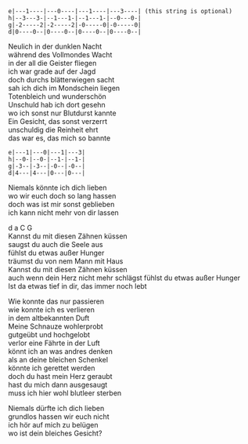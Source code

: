 ```
e|---1----|---0----|---1----|---3----| (this string is optional)
h|--3---3-|--1---1-|--1---1-|--0---0-|
g|-2-----2|-2-----2|-0-----0|-0-----0|
d|0----0--|0----0--|0----0--|0----0--|

```

Neulich in der dunklen Nacht  
während des Vollmondes Wacht  
in der all die Geister fliegen  
ich war grade auf der Jagd  
doch durchs blätterwiegen sacht  
sah ich dich im Mondschein liegen  
Totenbleich und wunderschön  
Unschuld hab ich dort gesehn  
wo ich sonst nur Blutdurst kannte  
Ein Gesicht, das sonst verzerrt  
unschuldig die Reinheit ehrt  
das war es, das mich so bannte

```
e|---1|---0|---1|---3|
h|--0-|--0-|--1-|--1-|
g|-3--|-3--|-0--|-0--|
d|4---|4---|0---|0---|
```

Niemals könnte ich dich lieben  
wo wir euch doch so lang hassen  
doch was ist mir sonst geblieben  
ich kann nicht mehr von dir lassen

d	a	C	G  
Kannst du mit diesen Zähnen küssen  
saugst du auch die Seele aus  
fühlst du etwas außer Hunger  
träumst du von nem Mann mit Haus  
Kannst du mit diesen Zähnen küssen  
auch wenn dein Herz nicht mehr schlägst
fühlst du etwas außer Hunger  
Ist da etwas tief in dir, das immer noch lebt

Wie konnte das nur passieren  
wie konnte ich es verlieren  
in dem altbekannten Duft  
Meine Schnauze wohlerprobt  
gutgeübt und hochgelobt  
verlor eine Fährte in der Luft  
könnt ich an was andres denken  
als an deine bleichen Schenkel  
könnte ich gerettet werden  
doch du hast mein Herz geraubt  
hast du mich dann ausgesaugt  
muss ich hier wohl blutleer sterben

Niemals dürfte ich dich lieben  
grundlos hassen wir euch nicht  
ich hör auf mich zu belügen  
wo ist dein bleiches Gesicht?
